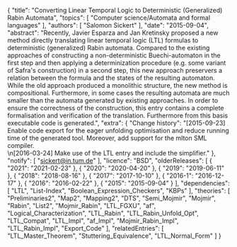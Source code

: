 {
    "title": "Converting Linear Temporal Logic to Deterministic (Generalized) Rabin Automata",
    "topics": [
        "Computer science/Automata and formal languages"
    ],
    "authors": [
        "Salomon Sickert"
    ],
    "date": "2015-09-04",
    "abstract": "Recently, Javier Esparza and Jan Kretinsky proposed a new method directly translating linear temporal logic (LTL) formulas to deterministic (generalized) Rabin automata. Compared to the existing approaches of constructing a non-deterministic Buechi-automaton in the first step and then applying a determinization procedure (e.g. some variant of Safra's construction) in a second step, this new approach preservers a relation between the formula and the states of the resulting automaton. While the old approach produced a monolithic structure, the new method is compositional. Furthermore, in some cases the resulting automata are much smaller than the automata generated by existing approaches. In order to ensure the correctness of the construction, this entry contains a complete formalisation and verification of the translation. Furthermore from this basis executable code is generated.",
    "extra": {
        "Change history": "[2015-09-23] Enable code export for the eager unfolding optimisation and reduce running time of the generated tool. Moreover, add support for the mlton SML compiler.<br>\n[2016-03-24] Make use of the LTL entry and include the simplifier."
    },
    "notify": [
        "sickert@in.tum.de"
    ],
    "licence": "BSD",
    "olderReleases": [
        {
            "2021": "2021-02-23"
        },
        {
            "2020": "2020-04-20"
        },
        {
            "2019": "2019-06-11"
        },
        {
            "2018": "2018-08-16"
        },
        {
            "2017": "2017-10-10"
        },
        {
            "2016-1": "2016-12-17"
        },
        {
            "2016": "2016-02-22"
        },
        {
            "2015": "2015-09-04"
        }
    ],
    "dependencies": [
        "LTL",
        "List-Index",
        "Boolean_Expression_Checkers",
        "KBPs"
    ],
    "theories": [
        "Preliminaries2",
        "Map2",
        "Mapping2",
        "DTS",
        "Semi_Mojmir",
        "Mojmir",
        "Rabin",
        "List2",
        "Mojmir_Rabin",
        "LTL_FGXU",
        "af",
        "Logical_Characterization",
        "LTL_Rabin",
        "LTL_Rabin_Unfold_Opt",
        "LTL_Compat",
        "LTL_Impl",
        "af_Impl",
        "Mojmir_Rabin_Impl",
        "LTL_Rabin_Impl",
        "Export_Code"
    ],
    "relatedEntries": [
        "LTL_Master_Theorem",
        "Stuttering_Equivalence",
        "LTL_Normal_Form"
    ]
}